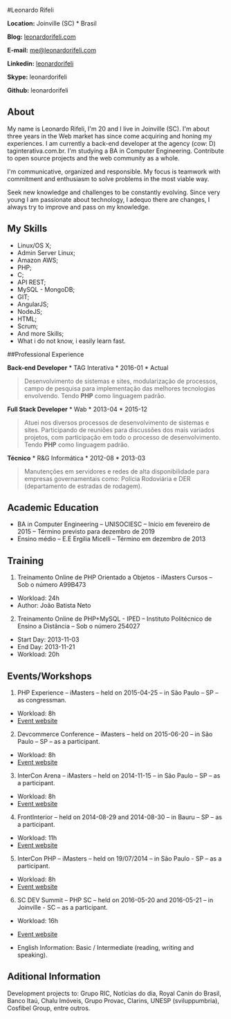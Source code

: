 #Leonardo Rifeli

**Location:** Joinville (SC) * Brasil

**Blog:** [leonardorifeli.com](https://leonardorifeli.com)

**E-mail:** [me@leonardorifeli.com](mailto:me@leonardorifeli.com)

**Linkedin:** [leonardorifeli](http://linkedin.com/in/leonardorifeli)

**Skype:** leonardorifeli

**Github:** leonardorifeli

## About

My name is Leonardo Rifeli, I'm 20 and I live in Joinville (SC). I'm about three years in the Web market has since come acquiring and honing my experiences. I am currently a back-end developer at the agency (cow: D) taginterativa.com.br. I'm studying a BA in Computer Engineering. Contribute to open source projects and the web community as a whole.

I'm communicative, organized and responsible. My focus is teamwork with commitment and enthusiasm to solve problems in the most viable way.

Seek new knowledge and challenges to be constantly evolving. Since very young I am passionate about technology, I adequo there are changes, I always try to improve and pass on my knowledge.

## My Skills

* Linux/OS X;
* Admin Server Linux;
* Amazon AWS;
* PHP;
* C;
* API REST;
* MySQL - MongoDB;
* GIT;
* AngularJS;
* NodeJS;
* HTML;
* Scrum;
* And more Skills;
* What i do not know, i easily learn fast.

##Professional Experience

**Back-end Developer** * TAG Interativa * 2016-01 * Actual
>Desenvolvimento de sistemas e sites, modularização de processos, campo de pesquisa para implementação das melhores tecnologias envolvendo. Tendo **PHP** como linguagem padrão.

**Full Stack Developer** * Wab * 2013-04 * 2015-12

>Atuei nos diversos processos de desenvolvimento de sistemas e sites. Participando de reuniões para discussões dos mais variados projetos, com participação em todo o processo de desenvolvimento. Tendo **PHP** como linguagem padrão.

**Técnico** * R&G Informática * 2012-08 * 2013-03

>Manutenções em servidores e redes de alta disponibilidade para empresas governamentais como: Polícia Rodoviária e DER (departamento de estradas de rodagem).

## Academic Education

* BA in Computer Engineering – UNISOCIESC – Início em fevereiro de 2015 – Término previsto para dezembro de 2019
* Ensino médio – E.E Ergilia Micelli – Término em dezembro de 2013

## Training

1. Treinamento Online de PHP Orientado a Objetos - iMasters Cursos – Sob o número A99B473
* Workload: 24h
* Author: João Batista Neto
2. Treinamento Online de PHP+MySQL - IPED – Instituto Politécnico de Ensino a Distância – Sob o número 254027
* Start Day: 2013-11-03
* End Day: 2013-11-21
* Workload: 20h

## Events/Workshops

1. PHP Experience – iMasters – held on 2015-04-25 – in São Paulo – SP – as congressman.
* Workload: 8h
* [Event website](http://phpexperience.imasters.com.br/)
2. Devcommerce Conference – iMasters – held on 2015-06-20 – in São Paulo – SP – as a participant.
* Workload: 8h
* [Event website](http://devcommerce.imasters.com.br/)
3. InterCon Arena – iMasters – held on 2014-11-15 – in São Paulo – SP – as a participant.
* Workload: 8h
* [Event website](http://intercon.imasters.com.br/)
4. FrontInterior – held on 2014-08-29 and 2014-08-30 – in Bauru – SP – as a participant.
* Workload: 11h
* [Event website](https://www.facebook.com/Frontinterior)
5. InterCon PHP – iMasters – held on 19/07/2014 – in São Paulo - SP – as a participant.
* Workload: 8h
* [Event website](http://interconphp.imasters.com.br/)
6. SC DEV Summit – PHP SC – held on 2016-05-20 and 2016-05-21 – in Joinville - SC – as a participant.
* Workload: 16h
* [Event website](http://scdevsummit.com.br/)

* English Information: Basic / Intermediate (reading, writing and speaking).

## Aditional Information

Development projects to: Grupo RIC, Notícias do dia, Royal Canin do Brasil, Banco Itaú, Chalu Imóveis, Grupo Provac, Clarins, UNESP (sviluppumbria), Cosfibel Group, entre outros.
